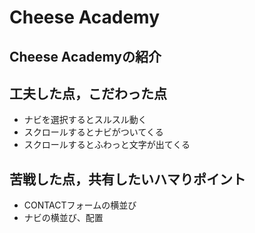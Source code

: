 # Cheese Academy

## Cheese Academyの紹介

## 工夫した点，こだわった点
- ナビを選択するとスルスル動く
- スクロールするとナビがついてくる
- スクロールするとふわっと文字が出てくる

## 苦戦した点，共有したいハマりポイント
- CONTACTフォームの横並び
- ナビの横並び、配置